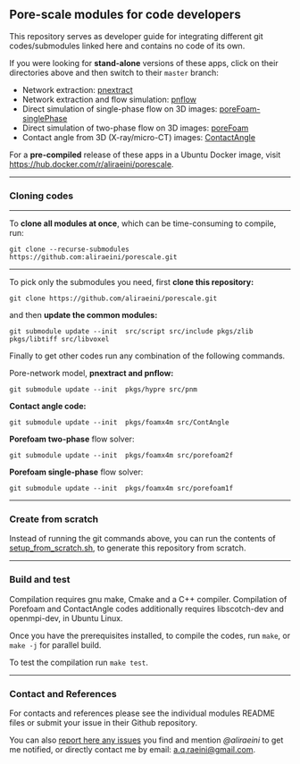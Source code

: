 ## Pore-scale modules for code developers

This repository serves as developer guide for integrating different git codes/submodules linked here and contains no code of its own.


If you were looking for **stand-alone** versions of these apps, click on their directories above and then switch to their `master` branch:

- Network extraction: [pnextract](https://github.com/ImperialCollegeLondon/pnextract)
- Network extraction and flow simulation: [pnflow](https://github.com/ImperialCollegeLondon/pnflow)
- Direct simulation of single-phase flow on 3D images: [poreFoam-singlePhase](https://github.com/ImperialCollegeLondon/poreFoam-singlePhase)
- Direct simulation of two-phase flow on 3D images: [poreFoam](https://github.com/ImperialCollegeLondon/poreFoam)
- Contact angle from 3D (X-ray/micro-CT) images: [ContactAngle](https://github.com/ImperialCollegeLondon/ContactAngle)



For a **pre-compiled** release of these apps in a Ubuntu Docker image, visit https://hub.docker.com/r/aliraeini/porescale.


----------------------------------------------------------------


### Cloning codes

----------------------------------------------------------------

To **clone all modules at once**, which can be time-consuming to compile, run:

`git clone --recurse-submodules https://github.com:aliraeini/porescale.git`

----------------------------------------------------------------

To pick only the submodules you need, first **clone this repository:**

`git clone https://github.com/aliraeini/porescale.git`

and then **update the common modules:**

`git submodule update --init  src/script src/include pkgs/zlib pkgs/libtiff src/libvoxel`

Finally to get other codes run any combination of the following commands.



Pore-network model, **pnextract and pnflow:**

`git submodule update --init  pkgs/hypre src/pnm`



**Contact angle code:**

`git submodule update --init  pkgs/foamx4m src/ContAngle`



**Porefoam two-phase** flow solver:

`git submodule update --init  pkgs/foamx4m src/porefoam2f`



**Porefoam single-phase** flow solver:

`git submodule update --init  pkgs/foamx4m src/porefoam1f`


----------------------------------------------------------------

### Create from scratch

Instead of running the git commands above, you can run the contents of
[setup_from_scratch.sh](setup_from_scratch.sh), to generate this
repository from scratch.


----------------------------------------------------------------

### Build and test

Compilation requires gnu make, Cmake and a C++ compiler.  Compilation of Porefoam and ContactAngle codes additionally requires libscotch-dev and openmpi-dev, in Ubuntu Linux.

Once you have the prerequisites installed, to compile the codes, run `make`, or `make -j` for parallel build.

To test the compilation run `make test`.


----------------------------------------------------------------

### Contact and References ###

For contacts and references please see the individual modules README files or submit your issue in their Github repository.

You can also [report here any issues](https://github.com/aliraeini/porescale/issues) you find and mention *@aliraeini* to get me notified, or directly contact me by email: [a.q.raeini@gmail.com](mainto:a.q.raeini@gmail.com).

